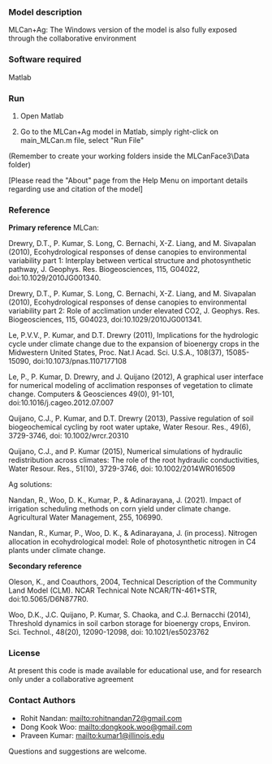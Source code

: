 ### Model description
MLCan+Ag: The Windows version of the model is also fully exposed through the collaborative environment

### Software required
Matlab


### Run

1. Open Matlab

2. Go to the MLCan+Ag model in Matlab, simply right-click on main_MLCan.m file, select "Run File"

(Remember to create your working folders inside the MLCanFace3\Data folder)

[Please read the "About" page from the Help Menu on important details regarding use and citation of the model]

### Reference
**Primary reference**
MLCan:

Drewry, D.T., P. Kumar, S. Long, C. Bernachi, X-Z. Liang, and M. Sivapalan (2010), Ecohydrological responses of dense canopies to environmental variability part 1: Interplay between vertical structure and photosynthetic pathway, J. Geophys. Res. Biogeosciences, 115, G04022, doi:10.1029/2010JG001340.

Drewry, D.T., P. Kumar, S. Long, C. Bernachi, X-Z. Liang, and M. Sivapalan (2010), Ecohydrological responses of dense canopies to environmental variability part 2: Role of acclimation under elevated CO2, J. Geophys. Res. Biogeosciences, 115, G04023, doi:10.1029/2010JG001341.

Le, P.V.V., P. Kumar, and D.T. Drewry (2011), Implications for the hydrologic cycle under climate change due to the expansion of bioenergy crops in the Midwestern United States, Proc. Nat.l Acad. Sci. U.S.A., 108(37), 15085-15090, doi:10.1073/pnas.1107177108

Le, P., P. Kumar, D. Drewry, and J. Quijano (2012), A graphical user interface for numerical modeling of acclimation responses of vegetation to climate change.  Computers & Geosciences 49(0), 91-101, doi:10.1016/j.cageo.2012.07.007

Quijano, C.J., P. Kumar, and D.T. Drewry (2013), Passive regulation of soil biogeochemical cycling by root water uptake, Water Resour. Res., 49(6), 3729-3746, doi: 10.1002/wrcr.20310

Quijano, C.J., and P. Kumar (2015), Numerical simulations of hydraulic redistribution across climates: The role of the root hydraulic conductivities, Water Resour. Res., 51(10), 3729-3746, doi: 10.1002/2014WR016509

Ag solutions:

Nandan, R., Woo, D. K., Kumar, P., & Adinarayana, J. (2021). Impact of irrigation scheduling methods on corn yield under climate change. Agricultural Water Management, 255, 106990.

Nandan, R., Kumar, P., Woo, D. K., & Adinarayana, J. (in process). Nitrogen allocation in ecohydrological model: Role of photosynthetic nitrogen in C4 plants under climate change.


**Secondary reference**

Oleson, K., and Coauthors, 2004, Technical Description of the Community Land Model (CLM). NCAR Technical Note NCAR/TN-461+STR, doi:10.5065/D6N877R0.

Woo, D.K., J.C. Quijano, P. Kumar, S. Chaoka, and C.J. Bernacchi (2014), Threshold dynamics in soil carbon storage for bioenergy crops, Environ. Sci. Technol., 48(20), 12090-12098, doi: 10.1021/es5023762


### License
At present this code is made available for educational use, and for research only under a collaborative agreement


### Contact Authors
* Rohit Nandan: <mailto:rohitnandan72@gmail.com>
* Dong Kook Woo: <mailto:dongkook.woo@gmail.com>
* Praveen Kumar: <mailto:kumar1@illinois.edu>

Questions and suggestions are welcome.